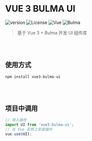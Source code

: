 # VUE 3 BULMA UI

![version](https://img.shields.io/badge/Version-1.0.0-blue?style=flat)
![License](https://img.shields.io/badge/License-MIT-green?style=flat)
![Vue](https://img.shields.io/badge/Vue-35495E?style=flat&logo=vue.js)
![Bulma](https://img.shields.io/badge/Bulma-000000?style=flat&logo=bulma)

> 基于 Vue 3 + Bulma 开发 UI 组件库

<br>
<br>

## 使用方式

```bash
npm install vue3-bulma-ui
```
<br>
<br>

## 项目中调用

```js
// 导入插件
import UI from 'vue3-bulma-ui';
// 在 Vue 实例上安装插件
vue.use(UI);
```
